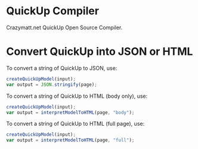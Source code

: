 # QuickUp Compiler
Crazymatt.net QuickUp Open Source Compiler.
# Convert QuickUp into JSON or HTML
To convert a string of QuickUp to JSON, use:
```javascript
createQuickUpModel(input);
var output = JSON.stringify(page);
```
To convert a string of QuickUp to HTML (body only), use:
```javascript
createQuickUpModel(input);
var output = interpretModelToHTML(page, "body");
```
To convert a string of QuickUp to HTML (full page), use:
```javascript
createQuickUpModel(input);
var output = interpretModelToHTML(page, "full");
```
